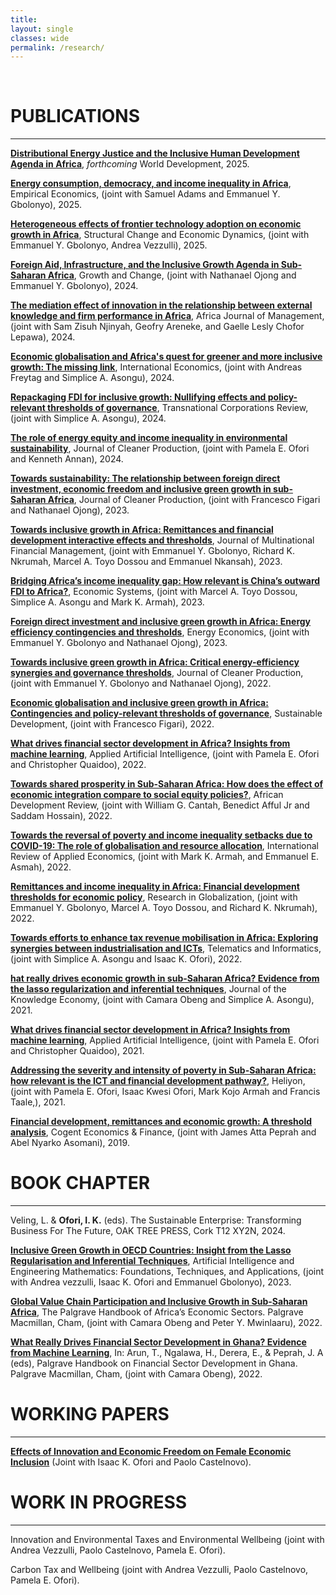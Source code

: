 ```yaml
---
title: 
layout: single
classes: wide
permalink: /research/
---
```

<br/> 


# PUBLICATIONS 
- - -
**[Distributional Energy Justice and the Inclusive Human Development Agenda in Africa](https://www.researchgate.net/publication/397016488_Distributional_Energy_Justice_and_the_Inclusive_Human_Development_Agenda_in_Africa)**, *forthcoming* World Development, 2025. <br/>
 
**[Energy consumption, democracy, and income inequality in Africa](https://link.springer.com/article/10.1007/s00181-025-02744-x)**, Empirical Economics, (joint with Samuel Adams and Emmanuel Y. Gbolonyo), 2025. <br/>
 
**[Heterogeneous effects of frontier technology adoption on economic growth in Africa](https://doi.org/10.1016/j.strueco.2025.09.004)**, Structural Change and Economic Dynamics, (joint with Emmanuel Y. Gbolonyo, Andrea Vezzulli), 2025. <br/>

**[Foreign Aid, Infrastructure, and the Inclusive Growth Agenda in Sub-Saharan Africa](https://doi.org/10.1111/grow.70004)**, Growth and Change, (joint with Nathanael Ojong and Emmanuel Y. Gbolonyo), 2024. <br/>

**[The mediation effect of innovation in the relationship between external knowledge and firm performance in Africa](https://doi.org/10.1080/23322373.2024.2375948)**, Africa Journal of Management, (joint with Sam Zisuh Njinyah, Geofry Areneke, and Gaelle Lesly Chofor Lepawa), 2024. <br/>

**[Economic globalisation and Africa's quest for greener and more inclusive growth: The missing link](https://doi.org/10.1016/j.inteco.2024.100509)**, International Economics, (joint with Andreas Freytag and Simplice A. Asongu), 2024. <br/>

**[Repackaging FDI for inclusive growth: Nullifying effects and policy-relevant thresholds of governance](https://doi.org/10.1016/j.tncr.2024.200056)**, Transnational Corporations Review, (joint with Simplice A. Asongu), 2024. <br/>

**[The role of energy equity and income inequality in environmental sustainability](https://doi.org/10.1016/j.jclepro.2024.143183)**, Journal of Cleaner Production, (joint with Pamela E. Ofori and Kenneth Annan), 2024. <br/>

**[Towards sustainability: The relationship between foreign direct investment, economic freedom and inclusive green growth in sub-Saharan Africa](https://doi.org/10.1016/j.jclepro.2023.137020)**, Journal of Cleaner Production, (joint with Francesco Figari and Nathanael Ojong), 2023. <br/>

**[Towards inclusive growth in Africa: Remittances and financial development interactive effects and thresholds](https://doi.org/10.1016/j.mulfin.2023.100798)**, Journal of Multinational Financial Management, (joint with Emmanuel Y. Gbolonyo, Richard K. Nkrumah, Marcel A. Toyo Dossou and Emmanuel Nkansah), 2023. <br/>

**[Bridging Africa’s income inequality gap: How relevant is China’s outward FDI to Africa?](https://doi.org/10.1016/j.ecosys.2022.101055)**, Economic Systems, (joint with  Marcel A. Toyo Dossou,  Simplice A. Asongu and Mark K. Armah), 2023. <br/>

**[Foreign direct investment and inclusive green growth in Africa: Energy efficiency contingencies and thresholds](https://doi.org/10.1016/j.eneco.2022.106414)**, Energy Economics, (joint with  Emmanuel Y. Gbolonyo and Nathanael Ojong), 2023. <br/>

**[Towards inclusive green growth in Africa: Critical energy-efficiency synergies and governance thresholds](https://doi.org/10.1016/j.jclepro.2022.132917)**, Journal of Cleaner Production, (joint with  Emmanuel Y. Gbolonyo and Nathanael Ojong), 2022. <br/>

**[Economic globalisation and inclusive green growth in Africa: Contingencies and policy‐relevant thresholds of governance](https://doi.org/10.1002/sd.2403)**, Sustainable Development, (joint with Francesco Figari), 2022. <br/>

**[What drives financial sector development in Africa? Insights from machine learning](https://doi.org/10.1080/08839514.2021.1999597)**, Applied Artificial Intelligence, (joint with Pamela E. Ofori and Christopher Quaidoo), 2022. <br/>

**[Towards shared prosperity in Sub-Saharan Africa: How does the effect of economic integration compare to social equity policies?](https://doi.org/10.1111/1467-8268.12614)**, African Development Review, (joint with  William G. Cantah, Benedict Afful Jr and Saddam Hossain), 2022. <br/>

**[Towards the reversal of poverty and income inequality setbacks due to COVID-19: The role of globalisation and resource allocation](https://doi.org/10.1080/02692171.2022.2029367)**, International Review of Applied Economics, (joint with  Mark K. Armah, and Emmanuel E. Asmah), 2022. <br/>

**[Remittances and income inequality in Africa: Financial development thresholds for economic policy](https://doi.org/10.1016/j.resglo.2022.100084)**, Research in Globalization, (joint with  Emmanuel Y. Gbolonyo, Marcel A. Toyo Dossou, and Richard K. Nkrumah), 2022. <br/>

**[Towards efforts to enhance tax revenue mobilisation in Africa: Exploring synergies between industrialisation and ICTs](https://doi.org/10.1016/j.tele.2022.101857)**, Telematics and Informatics, (joint with Simplice A. Asongu and Isaac K. Ofori), 2022. <br/>

**[hat really drives economic growth in sub-Saharan Africa? Evidence from the lasso regularization and inferential techniques](https://doi.org/10.1016/j.resglo.2022.100084)**, Journal of the Knowledge Economy, (joint with Camara Obeng and Simplice A. Asongu), 2021. <br/>

**[What drives financial sector development in Africa? Insights from machine learning](https://doi.org/10.1080/08839514.2021.1999597)**, Applied Artificial Intelligence, (joint with Pamela E. Ofori and Christopher Quaidoo), 2021. <br/>

**[Addressing the severity and intensity of poverty in Sub-Saharan Africa: how relevant is the ICT and financial development pathway?](https://doi.org/10.1016/j.heliyon.2021.e08156)**,  Heliyon, (joint with Pamela E. Ofori, Isaac Kwesi Ofori, Mark Kojo Armah and Francis Taale,), 2021. <br/>

**[Financial development, remittances and economic growth: A threshold analysis](https://doi.org/10.1080/23322039.2019.1625107)**, Cogent Economics & Finance, (joint with James Atta Peprah and Abel Nyarko Asomani), 2019. <br/>


# BOOK CHAPTER 
- - -
Veling, L. & **Ofori, I. K.** (eds). The Sustainable Enterprise: Transforming Business For The Future, OAK TREE PRESS, Cork T12 XY2N, 2024.

**[Inclusive Green Growth in OECD Countries: Insight from the Lasso Regularisation and Inferential Techniques](https://www.taylorfrancis.com/chapters/edit/10.1201/9781003283980-18/inclusive-green-growth-oecd-countries-insight-lasso-regularization-inferential-techniques-andrea-vezzulli-isaac-ofori-pamela-ofori-emmanuel-gbolonyo)**, Artificial Intelligence and Engineering Mathematics: Foundations, Techniques, and Applications, (joint with Andrea vezzulli, Isaac K. Ofori and Emmanuel Gbolonyo), 2023. <br/>

**[Global Value Chain Participation and Inclusive Growth in Sub-Saharan Africa](https://doi.org/10.1007/978-3-030-75556-0_32)**, The Palgrave Handbook of Africa’s Economic Sectors. Palgrave Macmillan, Cham, (joint with Camara Obeng and Peter Y. Mwinlaaru), 2022. <br/>

**[What Really Drives Financial Sector Development in Ghana? Evidence from Machine Learning](https://doi.org/10.1007/978-3-031-09345-6_2)**, In: Arun, T., Ngalawa, H., Derera, E., & Peprah, J. A (eds), Palgrave Handbook on Financial Sector Development in Ghana. Palgrave Macmillan, Cham, (joint with Camara Obeng), 2022. <br/>


 

# WORKING PAPERS 
- - -

 **[Effects of Innovation and Economic Freedom on Female Economic Inclusion](https://www.econstor.eu/bitstream/10419/298786/1/Ofori-Female-Economic-Inclusion.pdf)** (Joint with Isaac K. Ofori and Paolo Castelnovo). <br/>


# WORK IN PROGRESS
- - -

Innovation and Environmental Taxes and Environmental Wellbeing (joint with Andrea Vezzulli, Paolo Castelnovo, Pamela E. Ofori). 

Carbon Tax and Wellbeing (joint with Andrea Vezzulli, Paolo Castelnovo, Pamela E. Ofori). <br/>
